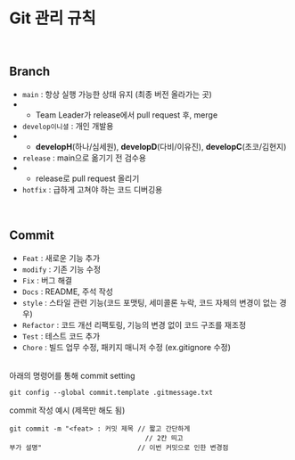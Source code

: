 # Git 관리 규칙


<br/>

## Branch

- `main` : 항상 실행 가능한 상태 유지 (최종 버전 올라가는 곳)
- - Team Leader가 release에서 pull request 후, merge
- `develop이니셜` : 개인 개발용
- - **developH**(하나/심세원), **developD**(다비/이유진), **developC**(초코/김현지)
- `release` : main으로 옮기기 전 검수용
- - release로 pull request 올리기
- `hotfix` : 급하게 고쳐야 하는 코드 디버깅용

<br/>

## Commit

- `Feat` : 새로운 기능 추가
- `modify` : 기존 기능 수정
- `Fix` : 버그 해결
- `Docs` : README, 주석 작성
- `style` : 스타일 관련 기능(코드 포맷팅, 세미콜론 누락, 코드 자체의 변경이 없는 경우)
- `Refactor` : 코드 개선 리팩토링, 기능의 변경 없이 코드 구조를 재조정
- `Test` : 테스트 코드 추가
- `Chore` : 빌드 업무 수정, 패키지 매니저 수정 (ex.gitignore 수정)
<br/>
아래의 명령어를 통해 commit setting
  
```
git config --global commit.template .gitmessage.txt
```

commit 작성 예시 (제목만 해도 됨)

```
git commit -m "<feat> : 커밋 제목 // 짧고 간단하게
                                  // 2칸 띄고
부가 설명"                        // 이번 커밋으로 인한 변경점
```

